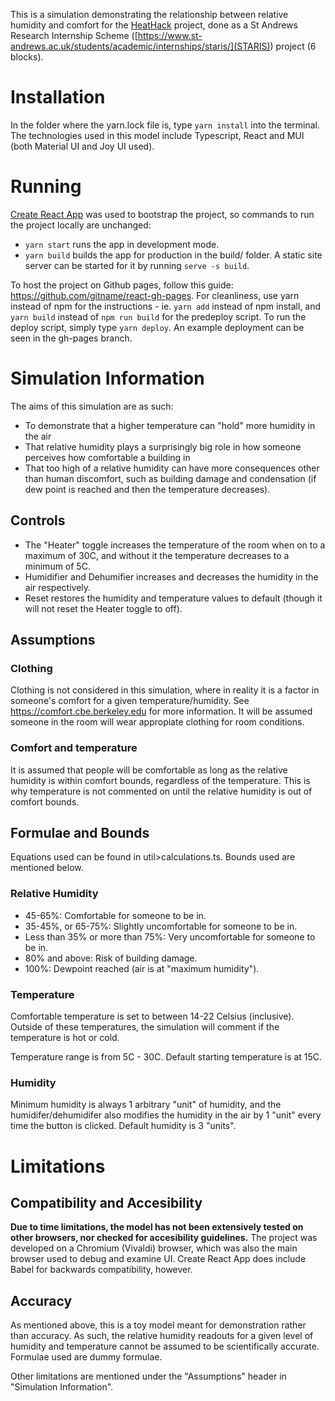 This is a simulation demonstrating the relationship between relative humidity and comfort for the [HeatHack](https://heathack.org) project, done as a St Andrews Research Internship Scheme ([https://www.st-andrews.ac.uk/students/academic/internships/staris/](STARIS)) project (6 blocks).

# Installation
In the folder where the yarn.lock file is, type `yarn install` into the terminal. The technologies used in this model include Typescript, React and MUI (both Material UI and Joy UI used).

# Running
[Create React App](https://github.com/facebook/create-react-app) was used to bootstrap the project, so commands to run the project locally are unchanged:
- `yarn start` runs the app in development mode.
- `yarn build` builds the app for production in the build/ folder. A static site server can be started for it by running `serve -s build`.

To host the project on Github pages, follow this guide: https://github.com/gitname/react-gh-pages. For cleanliness, use yarn instead of npm for the instructions - ie. `yarn add` instead of npm install, and `yarn build` instead of `npm run build` for the predeploy script. To run the deploy script, simply type `yarn deploy`. An example deployment can be seen in the gh-pages branch.

# Simulation Information
The aims of this simulation are as such:
- To demonstrate that a higher temperature can "hold" more humidity in the air
- That relative humidity plays a surprisingly big role in how someone perceives how comfortable a building in
- That too high of a relative humidity can have more consequences other than human discomfort, such as building damage and condensation (if dew point is reached and then the temperature decreases).

## Controls
- The "Heater" toggle increases the temperature of the room when on to a maximum of 30C, and without it the temperature decreases to a minimum of 5C.
- Humidifier and Dehumifier increases and decreases the humidity in the air respectively.
- Reset restores the humidity and temperature values to default (though it will not reset the Heater toggle to off).

## Assumptions
### Clothing
Clothing is not considered in this simulation, where in reality it is a factor in someone's comfort for a given temperature/humidity. See https://comfort.cbe.berkeley.edu for more information. It will be assumed someone in the room will wear appropiate clothing for room conditions.

### Comfort and temperature
It is assumed that people will be comfortable as long as the relative humidity is within comfort bounds, regardless of the temperature. This is why temperature is not commented on until the relative humidity is out of comfort bounds.

## Formulae and Bounds
Equations used can be found in util>calculations.ts. Bounds used are mentioned below.

### Relative Humidity
- 45-65%: Comfortable for someone to be in.
- 35-45%, or 65-75%: Slightly uncomfortable for someone to be in.
- Less than 35% or more than 75%: Very uncomfortable for someone to be in.
- 80% and above: Risk of building damage.
- 100%: Dewpoint reached (air is at "maximum humidity").

### Temperature
Comfortable temperature is set to between 14-22 Celsius (inclusive). Outside of these temperatures, the simulation will comment if the temperature is hot or cold. 

Temperature range is from 5C - 30C. Default starting temperature is at 15C.

### Humidity
Minimum humidity is always 1 arbitrary "unit" of humidity, and the humidifer/dehumidifer also modifies the humidity in the air by 1 "unit" every time the button is clicked. Default humidity is 3 "units".


# Limitations
## Compatibility and Accesibility
**Due to time limitations, the model has not been extensively tested on other browsers, nor checked for accesibility guidelines.** The project was developed on a Chromium (Vivaldi) browser, which was also the main browser used to debug and examine UI. Create React App does include Babel for backwards compatibility, however.

## Accuracy
As mentioned above, this is a toy model meant for demonstration rather than accuracy. As such, the relative humidity readouts for a given level of humidity and temperature cannot be assumed to be scientifically accurate. Formulae used are dummy formulae.

Other limitations are mentioned under the "Assumptions" header in "Simulation Information".
